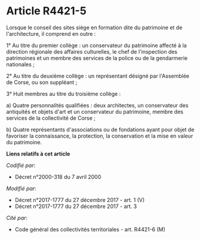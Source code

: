 # Article R4421-5

Lorsque le conseil des sites siège en formation dite du patrimoine et de l'architecture, il comprend en outre : 

1° Au titre du premier collège : un conservateur du patrimoine affecté à la direction régionale des affaires culturelles, le
chef de l'inspection des patrimoines et un membre des services de la police ou de la gendarmerie nationales ; 

2° Au titre du deuxième collège : un représentant désigné par l'Assemblée de Corse, ou son suppléant ; 

3° Huit membres au titre du troisième collège : 

a) Quatre personnalités qualifiées : deux architectes, un conservateur des antiquités et objets d'art et un conservateur du
patrimoine, membre des services de la   collectivité de Corse ; 

b) Quatre représentants d'associations ou de fondations ayant pour objet de favoriser la connaissance, la protection, la
conservation et la mise en valeur du patrimoine.

**Liens relatifs à cet article**

_Codifié par_:

  - Décret n°2000-318 du 7 avril 2000

_Modifié par_:

  - Décret n°2017-1777 du 27 décembre 2017 - art. 1 (V)
  - Décret n°2017-1777 du 27 décembre 2017 - art. 3

_Cité par_:

  - Code général des collectivités territoriales - art. R4421-6 (M)
